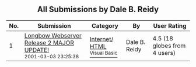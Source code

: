﻿<div align="center">

## All Submissions by Dale B\. Reidy

</div>

No.  | Submission | Category | By   | User Rating
---- | ---------- | -------- | ---- | -----------
1 | [Longbow Webserver Release 2 MAJOR UPDATE\!<br /><sup>2001-03-03 23:25:38</sup>](https://github.com/Planet-Source-Code/dale-b-reidy-longbow-webserver-release-2-major-update__1-21495) | [Internet/ HTML<br /><sup>Visual Basic</sup>](../ByCategory/internet-html__1-34.md) | Dale B\. Reidy | 4.5 (18 globes from 4 users)
